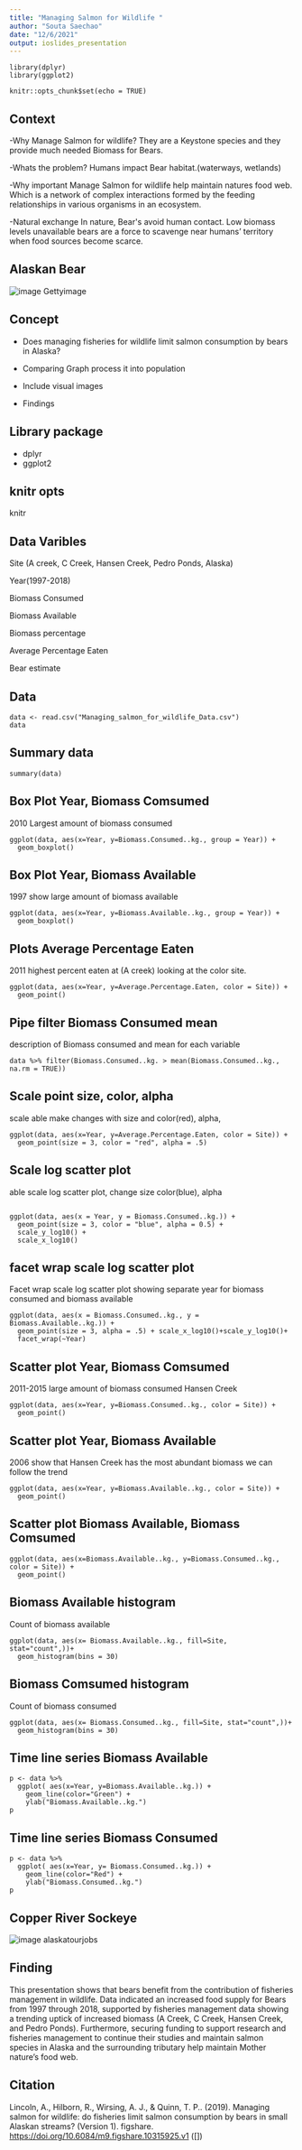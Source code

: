 ```yaml
---
title: "Managing Salmon for Wildlife "
author: "Souta Saechao"
date: "12/6/2021"
output: ioslides_presentation
---
```


```{r, cache=FALSE , include=FALSE}
library(dplyr)
library(ggplot2)
```


```{r setup, include=FALSE}
knitr::opts_chunk$set(echo = TRUE)
```

## Context
-Why Manage Salmon for wildlife?
They are a Keystone species and they provide much needed Biomass for Bears.

-Whats the problem? 
Humans impact Bear habitat.(waterways, wetlands)

-Why important 
Manage Salmon for wildlife help maintain natures food web. Which is a network of complex interactions formed by the feeding relationships in various organisms in an ecosystem.

-Natural exchange
In nature, Bear's avoid human contact. Low biomass levels unavailable bears are 
a force to scavenge near humans’ territory when food sources become scarce.


## Alaskan Bear
![image Gettyimage](https://d3i6fh83elv35t.cloudfront.net/static/2018/11/fat-bears_GettyImages-966223700-1024x683.jpg)

## Concept 

- Does managing fisheries for wildlife limit salmon consumption by bears in Alaska?

- Comparing Graph process it into population

- Include visual images 

- Findings

## Library package 
- dplyr
- ggplot2


## knitr opts
 knitr

## Data Varibles

 Site (A creek, C Creek, Hansen Creek, Pedro Ponds, Alaska)

 Year(1997-2018)

 Biomass Consumed

 Biomass Available

 Biomass percentage

 Average Percentage Eaten

 Bear estimate

## Data 

```{r, echo=FALSE}
data <- read.csv("Managing_salmon_for_wildlife_Data.csv")
data
```

## Summary data

```{r, echo=FALSE}
summary(data)
```

## Box Plot Year, Biomass Comsumed

 2010 Largest amount of biomass consumed 

```{r, cache=TRUE, echo=FALSE}
ggplot(data, aes(x=Year, y=Biomass.Consumed..kg., group = Year)) +
  geom_boxplot()
```

## Box Plot Year, Biomass Available

 1997 show large amount of biomass available

```{r, echo=FALSE}
ggplot(data, aes(x=Year, y=Biomass.Available..kg., group = Year)) +
  geom_boxplot()
```

## Plots Average Percentage Eaten

 2011 highest percent eaten at (A creek) looking at the color site.

```{r, echo=FALSE}
ggplot(data, aes(x=Year, y=Average.Percentage.Eaten, color = Site)) +
  geom_point()
```

## Pipe filter Biomass Consumed mean

 description of Biomass consumed and mean for each variable

```{r, echo=FALSE}
data %>% filter(Biomass.Consumed..kg. > mean(Biomass.Consumed..kg., na.rm = TRUE))
```

## Scale point size, color, alpha

 scale able make changes with size and color(red), alpha, 

```{r, echo=FALSE}
ggplot(data, aes(x=Year, y=Average.Percentage.Eaten, color = Site)) +
  geom_point(size = 3, color = "red", alpha = .5)
```

## Scale log scatter plot

 able scale log scatter plot, change size color(blue), alpha 

```{r, echo=FALSE}

ggplot(data, aes(x = Year, y = Biomass.Consumed..kg.)) +
  geom_point(size = 3, color = "blue", alpha = 0.5) +
  scale_y_log10() +
  scale_x_log10()

```

## facet wrap scale log scatter plot

 Facet wrap scale log scatter plot showing separate year for biomass consumed 
and biomass available

```{r, echo=FALSE}
ggplot(data, aes(x = Biomass.Consumed..kg., y = Biomass.Available..kg.)) +
  geom_point(size = 3, alpha = .5) + scale_x_log10()+scale_y_log10()+
  facet_wrap(~Year)
```

## Scatter plot Year, Biomass Comsumed

 2011-2015 large amount of biomass consumed Hansen Creek
```{r, echo=FALSE}
ggplot(data, aes(x=Year, y=Biomass.Consumed..kg., color = Site)) +
  geom_point()
```

## Scatter plot Year, Biomass Available
2006 show that Hansen Creek has the most abundant biomass we can follow
the trend 
```{r, echo=FALSE}
ggplot(data, aes(x=Year, y=Biomass.Available..kg., color = Site)) +
  geom_point()
```

## Scatter plot Biomass Available, Biomass Comsumed

```{r, echo=FALSE}
ggplot(data, aes(x=Biomass.Available..kg., y=Biomass.Consumed..kg., color = Site)) +
  geom_point()
```

## Biomass Available histogram
 Count of biomass available
```{r, echo=FALSE}
ggplot(data, aes(x= Biomass.Available..kg., fill=Site, stat="count",))+
  geom_histogram(bins = 30)
```


## Biomass Comsumed histogram
 Count of biomass consumed
```{r,  echo=FALSE}
ggplot(data, aes(x= Biomass.Consumed..kg., fill=Site, stat="count",))+
  geom_histogram(bins = 30)
```

## Time line series Biomass Available

```{r, echo=FALSE}
p <- data %>%
  ggplot( aes(x=Year, y=Biomass.Available..kg.)) +
    geom_line(color="Green") +
    ylab("Biomass.Available..kg.")
p
```

## Time line series Biomass Consumed

```{r, echo=FALSE}
p <- data %>%
  ggplot( aes(x=Year, y= Biomass.Consumed..kg.)) +
    geom_line(color="Red") +
    ylab("Biomass.Consumed..kg.")
p
```

## Copper River Sockeye 
![image alaskatourjobs](https://www.alaskatourjobs.com/wp-content/uploads/2017/06/Copper_River_Salmon_Facts.jpg)


## Finding

This presentation shows that bears benefit from the contribution of fisheries management in wildlife. Data indicated an increased food supply for Bears from 1997 through 2018, supported by fisheries management data showing a trending uptick of increased biomass (A Creek, C Creek, Hansen Creek, and Pedro Ponds). Furthermore, securing funding to support research and fisheries management to continue their studies and maintain salmon species in Alaska and the surrounding tributary help maintain Mother nature’s food web.


## Citation 

Lincoln, A., Hilborn, R., Wirsing, A. J., & Quinn, T. P.. (2019). Managing salmon for wildlife: do fisheries limit salmon consumption by bears in small Alaskan streams? (Version 1). figshare. https://doi.org/10.6084/m9.figshare.10315925.v1 ([])

